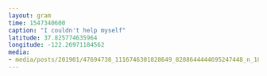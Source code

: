 ```yaml
---
layout: gram
time: 1547340600
caption: "I couldn't help myself"
latitude: 37.825774635964
longitude: -122.26971184562
media:
- media/posts/201901/47694738_1116746301828649_8288644444695247448_n_18018174085064464.jpg
---
```

